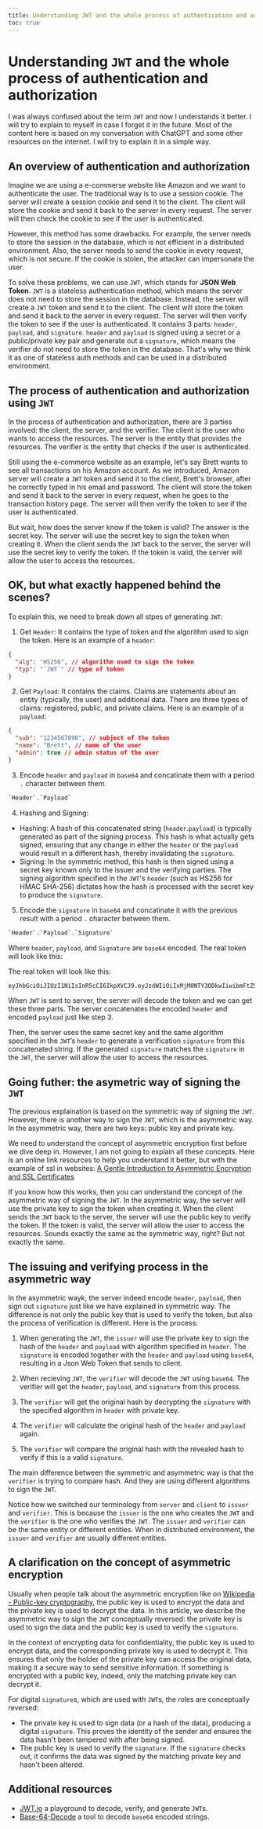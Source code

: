 ```yaml
---
title: Understanding JWT and the whole process of authentication and authorization
toc: true
---
```


# Understanding `JWT` and the whole process of authentication and authorization

I was always confused about the term `JWT` and now I understands it better. I will try to explain to myself in case I forget it in the future. Most of the content here is based on my conversation with ChatGPT and some other resources on the internet. I will try to explain it in a simple way.

## An overview of authentication and authorization

Imagine we are using a e-commerse website like Amazon and we want to authenticate the user. The traditional way is to use a session cookie. The server will create a session cookie and send it to the client. The client will store the cookie and send it back to the server in every request. The server will then check the cookie to see if the user is authenticated.

However, this method has some drawbacks. For example, the server needs to store the session in the database, which is not efficient in a distributed environment. Also, the server needs to send the cookie in every request, which is not secure. If the cookie is stolen, the attacker can impersonate the user.

To solve these problems, we can use `JWT`, which stands for **JSON Web Token**. `JWT` is a stateless authentication method, which means the server does not need to store the session in the database. Instead, the server will create a `JWT` token and send it to the client. The client will store the token and send it back to the server in every request. The server will then verify the token to see if the user is authenticated. It contains 3 parts: `header`, `payload`, and `signature`. `header` and `payload` is signed using a secret or a public/private key pair and generate out a `signature`, which means the verifier do not need to store the token in the database. That's why we think it as one of stateless auth methods and can be used in a distributed environment.

## The process of authentication and authorization using `JWT`

In the process of authentication and authorization, there are 3 parties involved: the client, the server, and the verifier. The client is the user who wants to access the resources. The server is the entity that provides the resources. The verifier is the entity that checks if the user is authenticated.

Still using the e-commerce website as an example, let's say Brett wants to see all transactions on his Amazon account. As we introduced, Amazon server will create a `JWT` token and send it to the client, Brett's browser, after he correctly typed in his email and password. The client will store the token and send it back to the server in every request, when he goes to the transaction history page. The server will then verify the token to see if the user is authenticated.

But wait, how does the server know if the token is valid? The answer is the secret key. The server will use the secret key to sign the token when creating it. When the client sends the `JWT` back to the server, the server will use the secret key to verify the token. If the token is valid, the server will allow the user to access the resources.

## OK, but what exactly happened behind the scenes?

To explain this, we need to break down all stpes of generating `JWT`:

1. Get `Header`: It contains the type of token and the algorithm used to sign the token. Here is an example of a `header`:

```json
{
  "alg": "HS256", // algorithm used to sign the token
  "typ": "`JWT`" // type of token
}
```

2. Get `Payload`: It contains the claims. Claims are statements about an entity (typically, the user) and additional data. There are three types of claims: registered, public, and private claims. Here is an example of a `payload`:

```json
{
  "sub": "1234567890", // subject of the token
  "name": "Brett", // name of the user
  "admin": true // admin status of the user
}
```

3. Encode `header` and `payload` in `base64` and concatinate them with a period `.` character between them.

```bash
`Header`.`Payload`
```

4. Hashing and Signing:

- Hashing: A hash of this concatenated string (`header`.`payload`) is typically generated as part of the signing process. This hash is what actually gets signed, ensuring that any change in either the `header` or the `payload` would result in a different hash, thereby invalidating the `signature`.
- Signing: In the symmetric method, this hash is then signed using a secret key known only to the issuer and the verifying parties. The signing algorithm specified in the `JWT`'s `header` (such as HS256 for HMAC SHA-256) dictates how the hash is processed with the secret key to produce the `signature`.

5. Encode the `signature` in `base64` and concatinate it with the previous result with a period `.` character between them.

```bash
`Header`.`Payload`.`Signature`
```

Where `header`, `payload`, and `Signature` are `base64` encoded. The real token will look like this:

The real token will look like this:

```bash
eyJhbGciOiJIUzI1NiIsInR5cCI6IkpXVCJ9.eyJzdWIiOiIxMjM0NTY3ODkwIiwibmFtZSI6IkJyZXR0IiwiYWRtaW4iOnRydWV9.TU9vZG9vQ2FyZQ
```

When `JWT` is sent to server, the server will decode the token and we can get these three parts. The server concatenates the encoded `header` and encoded `payload` just like step 3.

Then, the server uses the same secret key and the same algorithm specified in the `JWT`’s `header` to generate a verification `signature` from this concatenated string. If the generated `signature` matches the `signature` in the `JWT`, the server will allow the user to access the resources.

## Going futher: the asymetric way of signing the `JWT`

The previous explaination is based on the symmetric way of signing the `JWT`. However, there is another way to sign the `JWT`, which is the asymmetric way. In the asymmetric way, there are two keys: public key and private key.

We need to understand the concept of asymmetric encryption first before we dive deep in. However, I am not going to explain all these concepts. Here is an online link resources to help you understand it better, but with the example of ssl in websites: [A Gentle Introduction to Asymmetric Encryption and SSL Certificates](https://dzone.com/articles/a-gentle-introduction-to-asymmetric-encryption-and)

If you know how this works, then you can understand the concept of the asymmetric way of signing the `JWT`. In the asymmetric way, the server will use the private key to sign the token when creating it. When the client sends the `JWT` back to the server, the server will use the public key to verify the token. If the token is valid, the server will allow the user to access the resources. Sounds exactly the same as the symmetric way, right? But not exactly the same.

## The issuing and verifying process in the asymmetric way

In the asymmetric wayk, the server indeed encode `header`, `payload`, then sign out `signature` just like we have explained in symmetric way. The difference is not only the public key that is used to verify the token, but also the process of verification is different. Here is the process:

1. When generating the `JWT`, the `issuer` will use the private key to sign the hash of the `header` and `payload` with algorithm specified in `header`. The `signature` is encoded together with the `header` and `payload` using `base64`, resulting in a Json Web Token that sends to client.

2. When recieving `JWT`, the `verifier` will decode the `JWT` using `base64`. The verifier will get the `header`, `payload`, and `signature` from this process.

3. The `verifier` will get the original hash by decrypting the `signature` with the specified algorithm in `header` with private key.

4. The `verifier` will calculate the original hash of the `header` and `payload` again.

5. The `verifier` will compare the original hash with the revealed hash to verify if this is a valid `signature`.

The main difference between the symmetric and asymmetric way is that the `verifier` is trying to compare hash. And they are using different algorithms to sign the `JWT`.

Notice how we switched our terminology from `server` and `client` to `issuer` and `verifier`. This is because the `issuer` is the one who creates the `JWT` and the `verifier` is the one who verifies the `JWT`. The `issuer` and `verifier` can be the same entity or different entities. When in distributed environment, the `issuer` and `verifier` are usually different entities.

## A clarification on the concept of asymmetric encryption

Usually when people talk about the asymmetric encryption like on [Wikipedia - Public-key cryptography](https://en.wikipedia.org/wiki/Public-key_cryptography), the public key is used to encrypt the data and the private key is used to decrypt the data. In this article, we describe the asymmetric way to sign the `JWT` conceptually reversed: the private key is used to sign the data and the public key is used to verify the `signature`.

In the context of encrypting data for confidentiality, the public key is used to encrypt data, and the corresponding private key is used to decrypt it. This ensures that only the holder of the private key can access the original data, making it a secure way to send sensitive information. If something is encrypted with a public key, indeed, only the matching private key can decrypt it.

For digital `signature`s, which are used with `JWT`s, the roles are conceptually reversed:

- The private key is used to sign data (or a hash of the data), producing a digital `signature`. This proves the identity of the sender and ensures the data hasn't been tampered with after being signed.
- The public key is used to verify the `signature`. If the `signature` checks out, it confirms the data was signed by the matching private key and hasn't been altered.

## Additional resources

- [JWT.io](https://jwt.io/) a playground to decode, verify, and generate `JWT`s.
- [Base-64-Decode](https://www.base64decode.org/) a tool to decode `base64` encoded strings.
